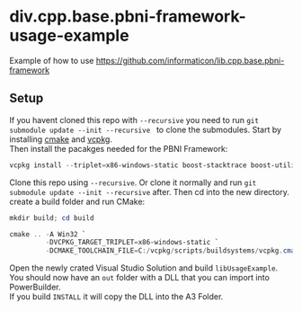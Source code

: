 # div.cpp.base.pbni-framework-usage-example
Example of how to use https://github.com/informaticon/lib.cpp.base.pbni-framework

## Setup
If you havent cloned this repo with `--recursive` you need to run `git submodule update --init --recursive ` to clone the submodules.
Start by installing [cmake](https://cmake.org/install/) and [vcpkg](https://vcpkg.io/en/getting-started.html).\
Then install the pacakges needed for the PBNI Framework:
```ps1
vcpkg install --triplet=x86-windows-static boost-stacktrace boost-utility boost-multiprecision
```

Clone this repo using ``--recursive``. Or clone it normally and run ``git submodule update --init --recursive`` after. Then cd into the new directory. create a build folder and run CMake:
```ps1
mkdir build; cd build

cmake .. -A Win32 `
         -DVCPKG_TARGET_TRIPLET=x86-windows-static `
         -DCMAKE_TOOLCHAIN_FILE=C:/vcpkg/scripts/buildsystems/vcpkg.cmake
```

Open the newly crated Visual Studio Solution and build `libUsageExample`. You should now have an `out` folder with a DLL that you can import into PowerBuilder.\
If you build `INSTALL` it will copy the DLL into the A3 Folder.
